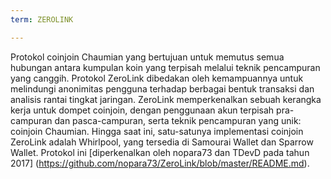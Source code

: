 ```yaml
---
term: ZEROLINK

---
```

Protokol coinjoin Chaumian yang bertujuan untuk memutus semua hubungan antara kumpulan koin yang terpisah melalui teknik pencampuran yang canggih. Protokol ZeroLink dibedakan oleh kemampuannya untuk melindungi anonimitas pengguna terhadap berbagai bentuk transaksi dan analisis rantai tingkat jaringan. ZeroLink memperkenalkan sebuah kerangka kerja untuk dompet coinjoin, dengan penggunaan akun terpisah pra-campuran dan pasca-campuran, serta teknik pencampuran yang unik: coinjoin Chaumian. Hingga saat ini, satu-satunya implementasi coinjoin ZeroLink adalah Whirlpool, yang tersedia di Samourai Wallet dan Sparrow Wallet. Protokol ini [diperkenalkan oleh nopara73 dan TDevD pada tahun 2017] (https://github.com/nopara73/ZeroLink/blob/master/README.md).